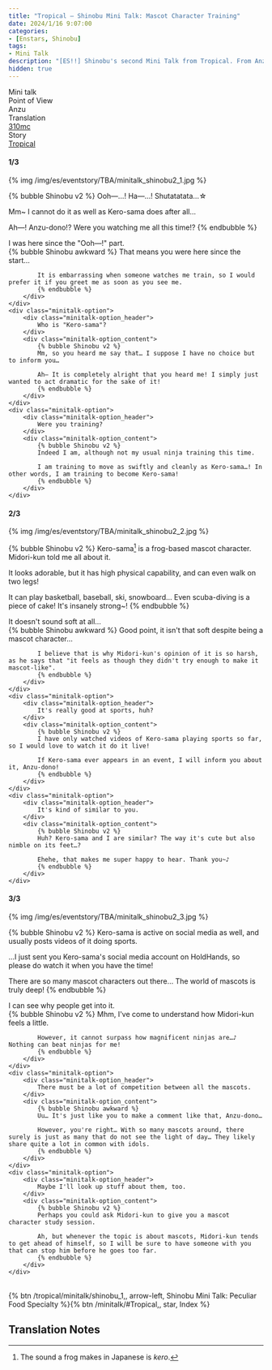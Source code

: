 ```yaml
---
title: "Tropical – Shinobu Mini Talk: Mascot Character Training"
date: 2024/1/16 9:07:00
categories:
- [Enstars, Shinobu]
tags:
- Mini Talk
description: "[ES!!] Shinobu's second Mini Talk from Tropical. From Anzu's POV."
hidden: true
---
```

<div class="three-wrapper" style="--storyColor:#965e7d;--storyColor-rgb:150,94,125;--storyColor-h:326.8;--storyColor-s: 23%;--storyColor-l:47.8%;">
    <div class="info-area">
        <div class="info">
            <div class="info-item characters">
                <div class="label">
                    Mini talk
                </div>
                <div class="value">
								<a href="/categories/Enstars/Shinobu" character="Shinobu"></a>
                </div>
            </div>
            <div class="info-item one">
                <div class="label">
                    Point of View
                </div>
                <div class="value">
                    Anzu
                </div>
            </div>
            <div class="info-item two">
                <div class="label">
                    Translation
                </div>
                <div class="value">
                    <a href="/about">310mc</a>
                </div>
            </div>
            <div class="info-item three">
                <div class="label">
                   Story
                </div>
                <div class="value">
                    <a href="/tropical">Tropical</a>
                </div>
            </div>
        </div>
    </div>
</div>

<!-- more -->

#### <div mt="rare"></div> 1/3

{% img /img/es/eventstory/TBA/minitalk_shinobu2_1.jpg %}

{% bubble Shinobu v2 %}
Ooh—…! Ha—…! Shutatatata…☆

Mm~ I cannot do it as well as Kero-sama does after all…

Ah—! Anzu-dono!? Were you watching me all this time!?
{% endbubble %}

<div class="minitalk" character="Anzu">
    <div class="minitalk-option">
        <div class="minitalk-option_header">
            I was here since the "Ooh—!" part.
        </div>
        <div class="minitalk-option_content">
            {% bubble Shinobu awkward %}
            That means you were here since the start…

            It is embarrassing when someone watches me train, so I would prefer it if you greet me as soon as you see me.
			{% endbubble %}
        </div>
    </div>
    <div class="minitalk-option">
        <div class="minitalk-option_header">
            Who is "Kero-sama"?
        </div>
        <div class="minitalk-option_content">
            {% bubble Shinobu v2 %}
            Mm, so you heard me say that… I suppose I have no choice but to inform you…

            Ah— It is completely alright that you heard me! I simply just wanted to act dramatic for the sake of it!
			{% endbubble %}
        </div>
    </div>
    <div class="minitalk-option">
        <div class="minitalk-option_header">
            Were you training?
        </div>
        <div class="minitalk-option_content">
            {% bubble Shinobu v2 %}
            Indeed I am, although not my usual ninja training this time.

            I am training to move as swiftly and cleanly as Kero-sama…! In other words, I am training to become Kero-sama!
			{% endbubble %}
        </div>
    </div>
</div>

#### <div mt="rare"></div> 2/3

{% img /img/es/eventstory/TBA/minitalk_shinobu2_2.jpg %}

{% bubble Shinobu v2 %}
Kero-sama[^1] is a frog-based mascot character. Midori-kun told me all about it.

It looks adorable, but it has high physical capability, and can even walk on two legs!

It can play basketball, baseball, ski, snowboard… Even scuba-diving is a piece of cake! It's insanely strong~!
{% endbubble %}

<div class="minitalk" character="Anzu">
    <div class="minitalk-option">
        <div class="minitalk-option_header">
            It doesn't sound soft at all…
        </div>
        <div class="minitalk-option_content">
            {% bubble Shinobu awkward %}
            Good point, it isn't that soft despite being a mascot character…

            I believe that is why Midori-kun's opinion of it is so harsh, as he says that "it feels as though they didn't try enough to make it mascot-like".
			{% endbubble %}
        </div>
    </div>
    <div class="minitalk-option">
        <div class="minitalk-option_header">
            It's really good at sports, huh?
        </div>
        <div class="minitalk-option_content">
            {% bubble Shinobu v2 %}
            I have only watched videos of Kero-sama playing sports so far, so I would love to watch it do it live!

            If Kero-sama ever appears in an event, I will inform you about it, Anzu-dono!
			{% endbubble %}
        </div>
    </div>
    <div class="minitalk-option">
        <div class="minitalk-option_header">
            It's kind of similar to you.
        </div>
        <div class="minitalk-option_content">
            {% bubble Shinobu v2 %}
            Huh? Kero-sama and I are similar? The way it's cute but also nimble on its feet…?

            Ehehe, that makes me super happy to hear. Thank you~♪
			{% endbubble %}
        </div>
    </div>
</div>

#### <div mt="rare"></div> 3/3

{% img /img/es/eventstory/TBA/minitalk_shinobu2_3.jpg %}

{% bubble Shinobu v2 %}
Kero-sama is active on social media as well, and usually posts videos of it doing sports.

…I just sent you Kero-sama's social media account on HoldHands, so please do watch it when you have the time!

There are so many mascot characters out there… The world of mascots is truly deep!
{% endbubble %}

<div class="minitalk" character="Anzu">
    <div class="minitalk-option">
        <div class="minitalk-option_header">
          I can see why people get into it.
        </div>
        <div class="minitalk-option_content">
            {% bubble Shinobu v2 %}
            Mhm, I've come to understand how Midori-kun feels a little.

            However, it cannot surpass how magnificent ninjas are…♪ Nothing can beat ninjas for me!
			{% endbubble %}
        </div>
    </div>
    <div class="minitalk-option">
        <div class="minitalk-option_header">
            There must be a lot of competition between all the mascots.
        </div>
        <div class="minitalk-option_content">
            {% bubble Shinobu awkward %}
            Uu… It's just like you to make a comment like that, Anzu-dono…

            However, you're right… With so many mascots around, there surely is just as many that do not see the light of day… They likely share quite a lot in common with idols.
			{% endbubble %}
        </div>
    </div>
    <div class="minitalk-option">
        <div class="minitalk-option_header">
            Maybe I'll look up stuff about them, too.
        </div>
        <div class="minitalk-option_content">
            {% bubble Shinobu v2 %}
            Perhaps you could ask Midori-kun to give you a mascot character study session.

            Ah, but whenever the topic is about mascots, Midori-kun tends to get ahead of himself, so I will be sure to have someone with you that can stop him before he goes too far.
			{% endbubble %}
        </div>
    </div>
</div>
<br>
<div toc>{% btn /tropical/minitalk/shinobu_1,, arrow-left, Shinobu Mini Talk: Peculiar Food Specialty %}{% btn /minitalk/#Tropical,, star, Index %}</div>

## Translation Notes

[^1]: The sound a frog makes in Japanese is <em>kero</em>.
